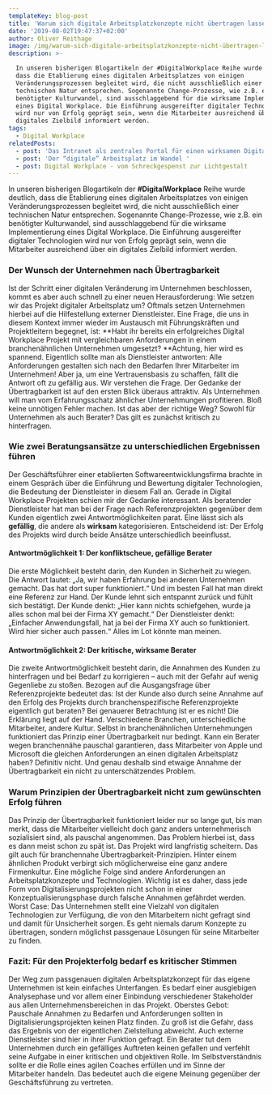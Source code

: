 ```yaml
---
templateKey: blog-post
title: 'Warum sich digitale Arbeitsplatzkonzepte nicht übertragen lassen '
date: '2019-08-02T19:47:37+02:00'
author: Oliver Reithage
image: /img/warum-sich-digitale-arbeitsplatzkonzepte-nicht-übertragen-lassen-.png
description: >-

  In unseren bisherigen Blogartikeln der #DigitalWorkplace Reihe wurde deutlich,
  dass die Etablierung eines digitalen Arbeitsplatzes von einigen
  Veränderungsprozessen begleitet wird, die nicht ausschließlich einer
  technischen Natur entsprechen. Sogenannte Change-Prozesse, wie z.B. ein
  benötigter Kulturwandel, sind ausschlaggebend für die wirksame Implementierung
  eines Digital Workplace. Die Einführung ausgereifter digitaler Technologien
  wird nur von Erfolg geprägt sein, wenn die Mitarbeiter ausreichend über ein
  digitales Zielbild informiert werden. 
tags:
  - Digital Workplace
relatedPosts:
  - post: 'Das Intranet als zentrales Portal für einen wirksamen Digital Workplace '
  - post: 'Der “digitale” Arbeitsplatz im Wandel '
  - post: Digital Workplace - vom Schreckgespenst zur Lichtgestalt
---
```

In unseren bisherigen Blogartikeln der **\#DigitalWorkplace** Reihe wurde deutlich, dass die Etablierung eines digitalen Arbeitsplatzes von einigen Veränderungsprozessen begleitet wird, die nicht ausschließlich einer technischen Natur entsprechen. Sogenannte Change-Prozesse, wie z.B. ein benötigter Kulturwandel, sind ausschlaggebend für die wirksame Implementierung eines Digital Workplace. Die Einführung ausgereifter digitaler Technologien wird nur von Erfolg geprägt sein, wenn die Mitarbeiter ausreichend über ein digitales Zielbild informiert werden. 

### Der Wunsch der Unternehmen nach Übertragbarkeit

Ist der Schritt einer digitalen Veränderung im Unternehmen beschlossen, kommt es aber auch schnell zu einer neuen Herausforderung: Wie setzen wir das Projekt digitaler Arbeitsplatz um? Oftmals setzen Unternehmen hierbei auf die Hilfestellung externer Dienstleister. Eine Frage, die uns in diesem Kontext immer wieder im Austausch mit Führungskräften und Projektleitern begegnet, ist: **Habt ihr bereits ein erfolgreiches Digital Workplace Projekt mit vergleichbaren Anforderungen in einem branchenähnlichen Unternehmen umgesetzt? **Achtung, hier wird es spannend. Eigentlich sollte man als Dienstleister antworten: Alle Anforderungen gestalten sich nach den Bedarfen Ihrer Mitarbeiter im Unternehmen! Aber ja, um eine Vertrauensbasis zu schaffen, fällt die Antwort oft zu gefällig aus. Wir verstehen die Frage. Der Gedanke der Übertragbarkeit ist auf den ersten Blick überaus attraktiv. Als Unternehmen will man vom Erfahrungsschatz ähnlicher Unternehmungen profitieren. Bloß keine unnötigen Fehler machen. Ist das aber der richtige Weg? Sowohl für Unternehmen als auch Berater? Das gilt es zunächst kritisch zu hinterfragen. 

### Wie zwei Beratungsansätze zu unterschiedlichen Ergebnissen führen

Der Geschäftsführer einer etablierten Softwareentwicklungsfirma brachte in einem Gespräch über die Einführung und Bewertung digitaler Technologien, die Bedeutung der Dienstleister in diesem Fall an. Gerade in Digital Workplace Projekten schien mir der Gedanke interessant. Als beratender Dienstleister hat man bei der Frage nach Referenzprojekten gegenüber dem Kunden eigentlich zwei Antwortmöglichkeiten parat. Eine lässt sich als **gefällig**, die andere als **wirksam** kategorisieren. Entscheidend ist: Der Erfolg des Projekts wird durch beide Ansätze unterschiedlich beeinflusst. 

#### Antwortmöglichkeit 1: Der konfliktscheue, gefällige Berater

Die erste Möglichkeit besteht darin, den Kunden in Sicherheit zu wiegen. Die Antwort lautet: „Ja, wir haben Erfahrung bei anderen Unternehmen gemacht. Das hat dort super funktioniert.“ Und im besten Fall hat man direkt eine Referenz zur Hand. Der Kunde lehnt sich entspannt zurück und fühlt sich bestätigt. Der Kunde denkt: „Hier kann nichts schiefgehen, wurde ja alles schon mal bei der Firma XY gemacht.“ Der Dienstleister denkt: „Einfacher Anwendungsfall, hat ja bei der Firma XY auch so funktioniert. Wird hier sicher auch passen.“ Alles im Lot könnte man meinen. 

#### Antwortmöglichkeit 2: Der kritische, wirksame Berater

Die zweite Antwortmöglichkeit besteht darin, die Annahmen des Kunden zu hinterfragen und bei Bedarf zu korrigieren – auch mit der Gefahr auf wenig Gegenliebe zu stoßen. Bezogen auf die Ausgangsfrage über Referenzprojekte bedeutet das: Ist der Kunde also durch seine Annahme auf den Erfolg des Projekts durch branchenspezifische Referenzprojekte eigentlich gut beraten? Bei genauerer Betrachtung ist er es nicht! Die Erklärung liegt auf der Hand. Verschiedene Branchen, unterschiedliche Mitarbeiter, andere Kultur. Selbst in branchenähnlichen Unternehmungen funktioniert das Prinzip einer Übertragbarkeit nur bedingt. Kann ein Berater wegen branchennähe pauschal garantieren, dass Mitarbeiter von Apple und Microsoft die gleichen Anforderungen an einen digitalen Arbeitsplatz haben? Definitiv nicht. Und genau deshalb sind etwaige Annahme der Übertragbarkeit ein nicht zu unterschätzendes Problem. 

### Warum Prinzipien der Übertragbarkeit nicht zum gewünschten Erfolg führen

Das Prinzip der Übertragbarkeit funktioniert leider nur so lange gut, bis man merkt, dass die Mitarbeiter vielleicht doch ganz anders unternehmerisch sozialisiert sind, als pauschal angenommen. Das Problem hierbei ist, dass es dann meist schon zu spät ist. Das Projekt wird langfristig scheitern. Das gilt auch für branchennahe Übertragbarkeit-Prinzipien. Hinter einem ähnlichen Produkt verbirgt sich möglicherweise eine ganz andere Firmenkultur. Eine mögliche Folge sind andere Anforderungen an Arbeitsplatzkonzepte und Technologien. Wichtig ist es daher, dass jede Form von Digitalisierungsprojekten nicht schon in einer Konzeptualisierungsphase durch falsche Annahmen gefährdet werden. Worst Case: Das Unternehmen stellt eine Vielzahl von digitalen Technologien zur Verfügung, die von den Mitarbeitern nicht gefragt sind und damit für Unsicherheit sorgen. Es geht niemals darum Konzepte zu übertragen, sondern möglichst passgenaue Lösungen für seine Mitarbeiter zu finden. 

### Fazit: Für den Projekterfolg bedarf es kritischer Stimmen

Der Weg zum passgenauen digitalen Arbeitsplatzkonzept für das eigene Unternehmen ist kein einfaches Unterfangen. Es bedarf einer ausgiebigen Analysephase und vor allem einer Einbindung verschiedener Stakeholder aus allen Unternehmensbereichen in das Projekt. Oberstes Gebot: Pauschale Annahmen zu Bedarfen und Anforderungen sollten in Digitalisierungsprojekten keinen Platz finden. Zu groß ist die Gefahr, dass das Ergebnis von der eigentlichen Zielstellung abweicht. Auch externe Dienstleister sind hier in ihrer Funktion gefragt. Ein Berater tut dem Unternehmen durch ein gefälliges Auftreten keinen gefallen und verfehlt seine Aufgabe in einer kritischen und objektiven Rolle. Im Selbstverständnis sollte er die Rolle eines agilen Coaches erfüllen und im Sinne der Mitarbeiter handeln. Das bedeutet auch die eigene Meinung gegenüber der Geschäftsführung zu vertreten.
